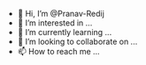 - 👋 Hi, I’m @Pranav-Redij
- 👀 I’m interested in ...
- 🌱 I’m currently learning ...
- 💞️ I’m looking to collaborate on ...
- 📫 How to reach me ...

<!---
Pranav-Redij/Pranav-Redij is a ✨ special ✨ repository because its `README.md` (this file) appears on your GitHub profile.
You can click the Preview link to take a look at your changes.
--->
